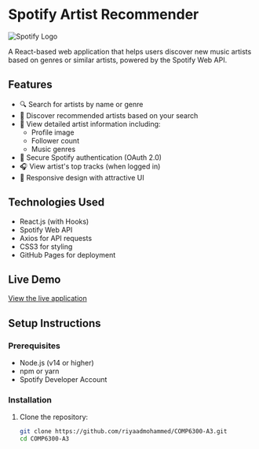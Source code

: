 # Spotify Artist Recommender

![Spotify Logo](https://upload.wikimedia.org/wikipedia/commons/1/19/Spotify_logo_without_text.svg)

A React-based web application that helps users discover new music artists based on genres or similar artists, powered by the Spotify Web API.

## Features

- 🔍 Search for artists by name or genre
- 🎵 Discover recommended artists based on your search
- 🎤 View detailed artist information including:
  - Profile image
  - Follower count
  - Music genres
- 🔐 Secure Spotify authentication (OAuth 2.0)
- 🎧 View artist's top tracks (when logged in)
- 🎨 Responsive design with attractive UI

## Technologies Used

- React.js (with Hooks)
- Spotify Web API
- Axios for API requests
- CSS3 for styling
- GitHub Pages for deployment

## Live Demo

[View the live application](https://riyaadmohammed.github.io/COMP6300-A3/)

## Setup Instructions

### Prerequisites

- Node.js (v14 or higher)
- npm or yarn
- Spotify Developer Account

### Installation

1. Clone the repository:
   ```bash
   git clone https://github.com/riyaadmohammed/COMP6300-A3.git
   cd COMP6300-A3
